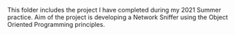 This folder includes the project I have completed during my 2021 Summer practice. Aim of the project is developing a Network Sniffer using the Object Oriented Programming principles.
